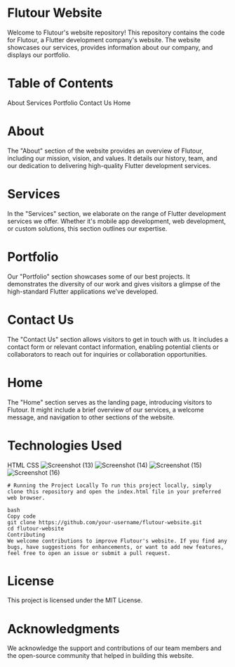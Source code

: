 

# Flutour Website
Welcome to Flutour's website repository! This repository contains the code for Flutour, a Flutter development company's website. The website showcases our services, provides information about our company, and displays our portfolio.

# Table of Contents

About
Services
Portfolio
Contact Us
Home

# About
The "About" section of the website provides an overview of Flutour, including our mission, vision, and values. It details our history, team, and our dedication to delivering high-quality Flutter development services.

# Services
In the "Services" section, we elaborate on the range of Flutter development services we offer. Whether it's mobile app development, web development, or custom solutions, this section outlines our expertise.

# Portfolio
Our "Portfolio" section showcases some of our best projects. It demonstrates the diversity of our work and gives visitors a glimpse of the high-standard Flutter applications we've developed.

# Contact Us
The "Contact Us" section allows visitors to get in touch with us. It includes a contact form or relevant contact information, enabling potential clients or collaborators to reach out for inquiries or collaboration opportunities.

# Home
The "Home" section serves as the landing page, introducing visitors to Flutour. It might include a brief overview of our services, a welcome message, and navigation to other sections of the website.

# Technologies Used
HTML
CSS
![Screenshot (13)](https://github.com/jezzyll/Flutour/assets/119606762/561c1866-58bf-46a1-835a-5b343bf6f977)
![Screenshot (14)](https://github.com/jezzyll/Flutour/assets/119606762/b9a1cefa-55c0-4b23-920a-0548e10cbacc)
![Screenshot (15)](https://github.com/jezzyll/Flutour/assets/119606762/e3e78e37-8f0d-4bb6-8b1b-cecca8d4dd8d)
![Screenshot (16)](https://github.com/jezzyll/Flutour/assets/119606762/5dec5816-26e0-42c9-8c5e-bf01e497a13e)

`# Running the Project Locally
To run this project locally, simply clone this repository and open the index.html file in your preferred web browser.`

```
bash
Copy code
git clone https://github.com/your-username/flutour-website.git
cd flutour-website
Contributing
We welcome contributions to improve Flutour's website. If you find any bugs, have suggestions for enhancements, or want to add new features, feel free to open an issue or submit a pull request.
```

# License
This project is licensed under the MIT License.

# Acknowledgments
We acknowledge the support and contributions of our team members and the open-source community that helped in building this website.
